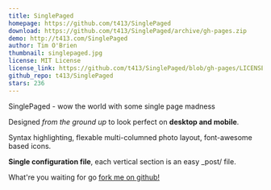 ```yaml
---
title: SinglePaged
homepage: https://github.com/t413/SinglePaged
download: https://github.com/t413/SinglePaged/archive/gh-pages.zip
demo: http://t413.com/SinglePaged
author: Tim O'Brien
thumbnail: singlepaged.jpg
license: MIT License
license_link: https://github.com/t413/SinglePaged/blob/gh-pages/LICENSE.txt
github_repo: t413/SinglePaged
stars: 236
---
```


SinglePaged - wow the world with some single page madness

Designed *from the ground up* to look perfect on **desktop and mobile**.

Syntax highlighting, flexable multi-columned photo layout, font-awesome
based icons.

**Single configuration file**, each vertical section is an easy _post/
file.

What're you waiting for go [fork me on
github!](https://github.com/t413/SinglePaged#setup-as-user-homepage)
